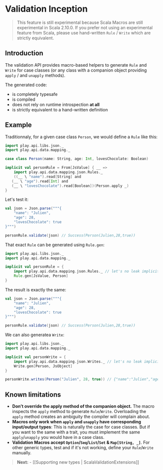# Validation Inception

> This feature is still experimental because Scala Macros are still experimental in Scala 2.10.0. If you prefer not using an experimental feature from Scala, please use hand-written `Rule` / `Write` which are strictly equivalent.

## Introduction

The validation API provides macro-based helpers to generate `Rule` and `Write` for case classes (or any class with a companion object providing `apply` / and `unapply` methods).

The generated code:

- is completely typesafe
- is compiled
- does not rely on runtime introspection **at all**
- is strictly equivalent to a hand-written definition

## Example

Traditionnaly, for a given case class `Person`, we would define a `Rule` like this:

```scala
import play.api.libs.json._
import play.api.data.mapping._

case class Person(name: String, age: Int, lovesChocolate: Boolean)

implicit val personRule = From[JsValue] { __ =>
	import play.api.data.mapping.json.Rules._
	((__ \ "name").read[String] and
   (__ \ "age").read[Int] and
   (__ \ "lovesChocolate").read[Boolean])(Person.apply _)
}
```

Let's test it:

```scala
val json = Json.parse("""{
	"name": "Julien",
	"age": 28,
	"lovesChocolate": true
}""")

personRule.validate(json) // Success(Person(Julien,28,true))
```

That exact `Rule` can be generated using `Rule.gen`:

```scala
import play.api.libs.json._
import play.api.data.mapping._

implicit val personRule = {
	import play.api.data.mapping.json.Rules._ // let's no leak implicits everywhere
	Rule.gen[JsValue, Person]
}
```

The result is exactly the same:

```scala
val json = Json.parse("""{
	"name": "Julien",
	"age": 28,
	"lovesChocolate": true
}""")

personRule.validate(json) // Success(Person(Julien,28,true))
```

We can also generatea `Write`:

```scala
import play.api.libs.json._
import play.api.data.mapping._

implicit val personWrite = {
	import play.api.data.mapping.json.Writes._ // let's no leak implicits everywhere
	Write.gen[Person, JsObject]
}

personWrite.writes(Person("Julien", 28, true)) // {"name":"Julien","age":28,"lovesChocolate":true}
```


## Known limitations

 - **Don’t override the apply method of the companion object.** The macro inspects the `apply` method to generate `Rule`/`Write`. Overloading the `apply` method creates an ambiguity the compiler will complain about.
 - **Macros only work when `apply` and `unapply` have corresponding input/output types**: This is naturally the case for case classes. But if you want to the same with a trait, you must implement the same  `apply`/`unapply` you would have in a case class.
- **Validation Macros accept `Option`/`Seq`/`List`/`Set` & `Map[String, _]`**. For other generic types, test and if it's not working, define your `Rule`/`Write` manually.

> **Next:** - [[Supporting new types | ScalaValidationExtensions]]